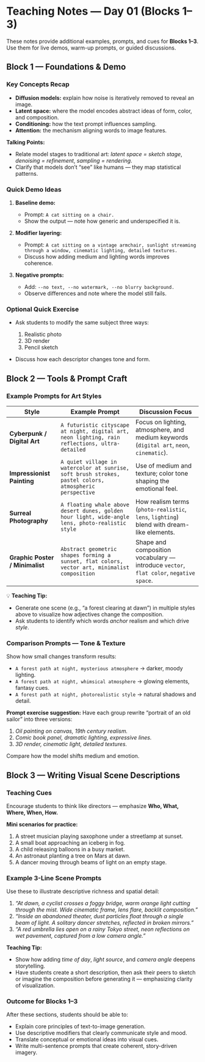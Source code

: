 # Teaching Notes — Day 01 (Blocks 1–3)

These notes provide additional examples, prompts, and cues for **Blocks 1–3**. Use them for live demos, warm-up prompts, or guided discussions.


## Block 1 — Foundations & Demo

### Key Concepts Recap

- **Diffusion models:** explain how noise is iteratively removed to reveal an image.
- **Latent space:** where the model encodes abstract ideas of form, color, and composition.
- **Conditioning:** how the text prompt influences sampling.
- **Attention:** the mechanism aligning words to image features.

**Talking Points:**

- Relate model stages to traditional art: _latent space = sketch stage_, _denoising = refinement_, _sampling = rendering_.
- Clarify that models don’t “see” like humans — they map statistical patterns.

### Quick Demo Ideas

1. **Baseline demo:**

   - Prompt: `A cat sitting on a chair.`
   - Show the output — note how generic and underspecified it is.

2. **Modifier layering:**

   - Prompt: `A cat sitting on a vintage armchair, sunlight streaming through a window, cinematic lighting, detailed textures.`
   - Discuss how adding medium and lighting words improves coherence.

3. **Negative prompts:**

   - Add: `--no text, --no watermark, --no blurry background.`
   - Observe differences and note where the model still fails.

### Optional Quick Exercise

- Ask students to modify the same subject three ways:

  1. Realistic photo
  2. 3D render
  3. Pencil sketch

- Discuss how each descriptor changes tone and form.


## Block 2 — Tools & Prompt Craft

### Example Prompts for Art Styles

| Style                           | Example Prompt                                                                                         | Discussion Focus                                                                          |
| ------------------------------- | ------------------------------------------------------------------------------------------------------ | ----------------------------------------------------------------------------------------- |
| **Cyberpunk / Digital Art**     | `A futuristic cityscape at night, digital art, neon lighting, rain reflections, ultra-detailed`        | Focus on lighting, atmosphere, and medium keywords (`digital art`, `neon`, `cinematic`).  |
| **Impressionist Painting**      | `A quiet village in watercolor at sunrise, soft brush strokes, pastel colors, atmospheric perspective` | Use of medium and texture; color tone shaping the emotional feel.                         |
| **Surreal Photography**         | `A floating whale above desert dunes, golden hour light, wide-angle lens, photo-realistic style`       | How realism terms (`photo-realistic`, `lens`, `lighting`) blend with dream-like elements. |
| **Graphic Poster / Minimalist** | `Abstract geometric shapes forming a sunset, flat colors, vector art, minimalist composition`          | Shape and composition vocabulary — introduce `vector`, `flat color`, `negative space`.    |

💡 **Teaching Tip:**

- Generate one scene (e.g., “a forest clearing at dawn”) in multiple styles above to visualize how adjectives change the composition.
- Ask students to identify which words _anchor_ realism and which drive _style_.


### Comparison Prompts — Tone & Texture

Show how small changes transform results:

- `A forest path at night, mysterious atmosphere` → darker, moody lighting.
- `A forest path at night, whimsical atmosphere` → glowing elements, fantasy cues.
- `A forest path at night, photorealistic style` → natural shadows and detail.

**Prompt exercise suggestion:** Have each group rewrite “portrait of an old sailor” into three versions:

1. _Oil painting on canvas, 19th century realism._
2. _Comic book panel, dramatic lighting, expressive lines._
3. _3D render, cinematic light, detailed textures._

Compare how the model shifts medium and emotion.


## Block 3 — Writing Visual Scene Descriptions

### Teaching Cues

Encourage students to think like directors — emphasize **Who, What, Where, When, How.**

**Mini scenarios for practice:**

1. A street musician playing saxophone under a streetlamp at sunset.
2. A small boat approaching an iceberg in fog.
3. A child releasing balloons in a busy market.
4. An astronaut planting a tree on Mars at dawn.
5. A dancer moving through beams of light on an empty stage.


### Example 3-Line Scene Prompts

Use these to illustrate descriptive richness and spatial detail:

1. _“At dawn, a cyclist crosses a foggy bridge, warm orange light cutting through the mist. Wide cinematic frame, lens flare, backlit composition.”_
2. _“Inside an abandoned theater, dust particles float through a single beam of light. A solitary dancer stretches, reflected in broken mirrors.”_
3. _“A red umbrella lies open on a rainy Tokyo street, neon reflections on wet pavement, captured from a low camera angle.”_

**Teaching Tip:**

- Show how adding _time of day_, _light source_, and _camera angle_ deepens storytelling.
- Have students create a short description, then ask their peers to sketch or imagine the composition before generating it — emphasizing clarity of visualization.


### Outcome for Blocks 1–3

After these sections, students should be able to:

- Explain core principles of text-to-image generation.
- Use descriptive modifiers that clearly communicate style and mood.
- Translate conceptual or emotional ideas into visual cues.
- Write multi-sentence prompts that create coherent, story-driven imagery.
